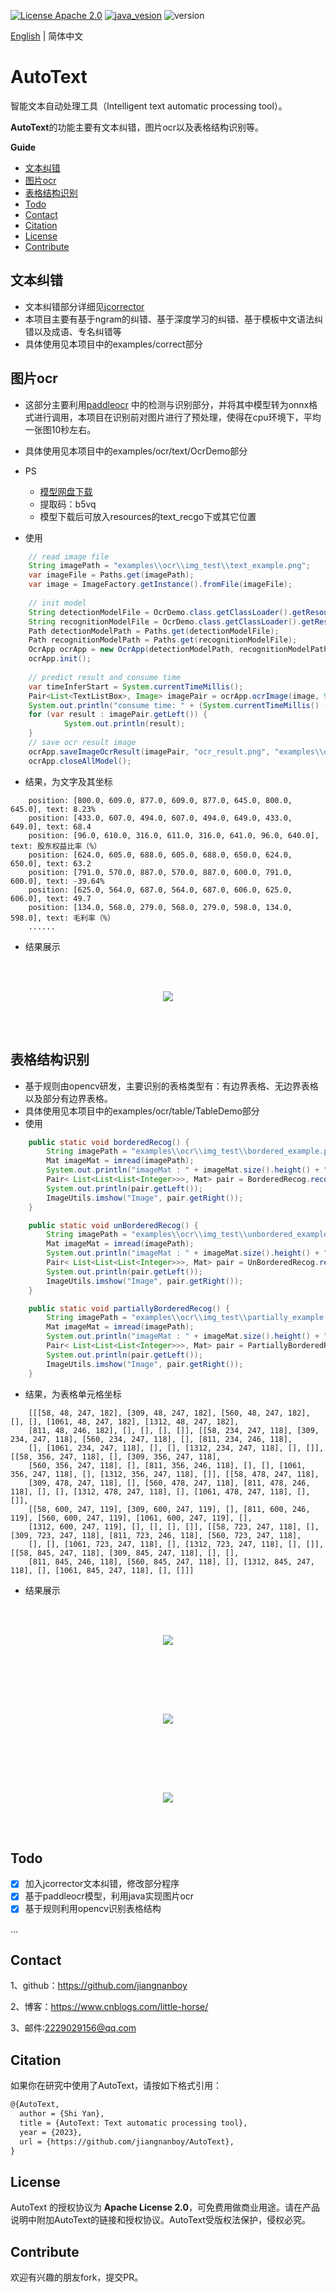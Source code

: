 [![License Apache 2.0](https://img.shields.io/badge/license-Apache%202.0-blue.svg)](LICENSE)
[![java_vesion](https://img.shields.io/badge/Java-11%2B-green.svg)](requirements.txt)
![version](https://img.shields.io/badge/AutoText-v--1.1.0-blue)

[English](README.en.md) | 简体中文

# AutoText

智能文本自动处理工具（Intelligent text automatic processing tool）。

**AutoText**的功能主要有文本纠错，图片ocr以及表格结构识别等。

**Guide**

- [文本纠错](#文本纠错)
- [图片ocr](#图片ocr)
- [表格结构识别](#表格结构识别)
- [Todo](#Todo)
- [Contact](#Contact)
- [Citation](#Citation)
- [License](#License)
- [Contribute](#Contribute)

## 文本纠错

- 文本纠错部分详细见[jcorrector](https://github.com/jiangnanboy/jcorrector)
- 本项目主要有基于ngram的纠错、基于深度学习的纠错、基于模板中文语法纠错以及成语、专名纠错等
- 具体使用见本项目中的examples/correct部分

## 图片ocr
- 这部分主要利用[paddleocr](https://github.com/PaddlePaddle/PaddleOCR) 中的检测与识别部分，并将其中模型转为onnx格式进行调用，本项目在识别前对图片进行了预处理，使得在cpu环境下，平均一张图10秒左右。
- 具体使用见本项目中的examples/ocr/text/OcrDemo部分
- PS
    - [模型网盘下载](https://pan.baidu.com/s/1Nn-wO5NdL7FmSAZH6msGqA)
    - 提取码：b5vq
    - 模型下载后可放入resources的text_recgo下或其它位置

- 使用
``` java
    // read image file
    String imagePath = "examples\\ocr\\img_test\\text_example.png";
    var imageFile = Paths.get(imagePath);
    var image = ImageFactory.getInstance().fromFile(imageFile);
    
    // init model
    String detectionModelFile = OcrDemo.class.getClassLoader().getResource(PropertiesReader.get("text_recog_det_model_path")).getPath().replaceFirst("/", "");
    String recognitionModelFile = OcrDemo.class.getClassLoader().getResource(PropertiesReader.get("text_recog_rec_model_path")).getPath().replaceFirst("/", "");
    Path detectionModelPath = Paths.get(detectionModelFile);
    Path recognitionModelPath = Paths.get(recognitionModelFile);
    OcrApp ocrApp = new OcrApp(detectionModelPath, recognitionModelPath);
    ocrApp.init();
    
    // predict result and consume time
    var timeInferStart = System.currentTimeMillis();
    Pair<List<TextListBox>, Image> imagePair = ocrApp.ocrImage(image, 960);
    System.out.println("consume time: " + (System.currentTimeMillis() - timeInferStart)/1000.0 + "s");
    for (var result : imagePair.getLeft()) {
            System.out.println(result);
    }
    // save ocr result image
    ocrApp.saveImageOcrResult(imagePair, "ocr_result.png", "examples\\ocr\\output");
    ocrApp.closeAllModel();
```
- 结果，为文字及其坐标
```
    position: [800.0, 609.0, 877.0, 609.0, 877.0, 645.0, 800.0, 645.0], text: 8.23%
    position: [433.0, 607.0, 494.0, 607.0, 494.0, 649.0, 433.0, 649.0], text: 68.4
    position: [96.0, 610.0, 316.0, 611.0, 316.0, 641.0, 96.0, 640.0], text: 股东权益比率（%）
    position: [624.0, 605.0, 688.0, 605.0, 688.0, 650.0, 624.0, 650.0], text: 63.2
    position: [791.0, 570.0, 887.0, 570.0, 887.0, 600.0, 791.0, 600.0], text: -39.64%
    position: [625.0, 564.0, 687.0, 564.0, 687.0, 606.0, 625.0, 606.0], text: 49.7
    position: [134.0, 568.0, 279.0, 568.0, 279.0, 598.0, 134.0, 598.0], text: 毛利率（%）
    ......
```
- 结果展示

<br/><br/> 
<p align="center">
  <a>
    <img src="src/main/java/examples/ocr/output/ocr_result.png">
  </a>
</p>
<br/><br/>

## 表格结构识别
- 基于规则由opencv研发，主要识别的表格类型有：有边界表格、无边界表格以及部分有边界表格。
- 具体使用见本项目中的examples/ocr/table/TableDemo部分
- 使用
``` java
    public static void borderedRecog() {
        String imagePath = "examples\\ocr\\img_test\\bordered_example.png";
        Mat imageMat = imread(imagePath);
        System.out.println("imageMat : " + imageMat.size().height() + " " + imageMat.size().width() + " ");
        Pair< List<List<List<Integer>>>, Mat> pair = BorderedRecog.recognizeStructure(imageMat);
        System.out.println(pair.getLeft());
        ImageUtils.imshow("Image", pair.getRight());
    }

    public static void unBorderedRecog() {
        String imagePath = "examples\\ocr\\img_test\\unbordered_example.jpg";
        Mat imageMat = imread(imagePath);
        System.out.println("imageMat : " + imageMat.size().height() + " " + imageMat.size().width() + " ");
        Pair< List<List<List<Integer>>>, Mat> pair = UnBorderedRecog.recognizeStructure(imageMat);
        System.out.println(pair.getLeft());
        ImageUtils.imshow("Image", pair.getRight());
    }

    public static void partiallyBorderedRecog() {
        String imagePath = "examples\\ocr\\img_test\\partially_example.jpg";
        Mat imageMat = imread(imagePath);
        System.out.println("imageMat : " + imageMat.size().height() + " " + imageMat.size().width() + " ");
        Pair< List<List<List<Integer>>>, Mat> pair = PartiallyBorderedRecog.recognizeStructure(imageMat);
        System.out.println(pair.getLeft());
        ImageUtils.imshow("Image", pair.getRight());
    }
```
- 结果，为表格单元格坐标
```
    [[[58, 48, 247, 182], [309, 48, 247, 182], [560, 48, 247, 182], [], [], [1061, 48, 247, 182], [1312, 48, 247, 182], 
    [811, 48, 246, 182], [], [], [], []], [[58, 234, 247, 118], [309, 234, 247, 118], [560, 234, 247, 118], [], [811, 234, 246, 118], 
    [], [1061, 234, 247, 118], [], [], [1312, 234, 247, 118], [], []], [[58, 356, 247, 118], [], [309, 356, 247, 118], 
    [560, 356, 247, 118], [], [811, 356, 246, 118], [], [], [1061, 356, 247, 118], [], [1312, 356, 247, 118], []], [[58, 478, 247, 118],
    [309, 478, 247, 118], [], [560, 478, 247, 118], [811, 478, 246, 118], [], [], [1312, 478, 247, 118], [], [1061, 478, 247, 118], [], []],
    [[58, 600, 247, 119], [309, 600, 247, 119], [], [811, 600, 246, 119], [560, 600, 247, 119], [1061, 600, 247, 119], [],
    [1312, 600, 247, 119], [], [], [], []], [[58, 723, 247, 118], [], [309, 723, 247, 118], [811, 723, 246, 118], [560, 723, 247, 118],
    [], [], [1061, 723, 247, 118], [], [1312, 723, 247, 118], [], []], [[58, 845, 247, 118], [309, 845, 247, 118], [], [], 
    [811, 845, 246, 118], [560, 845, 247, 118], [], [1312, 845, 247, 118], [], [1061, 845, 247, 118], [], []]]
```
- 结果展示

<br/><br/> 
<p align="center">
  <a>
    <img src="src/main/java/examples/ocr/output/bordered_example_result.png">
  </a>
</p>
<br/><br/>

<br/><br/> 
<p align="center">
  <a>
    <img src="src/main/java/examples/ocr/output/unbordered_example_result.png">
  </a>
</p>
<br/><br/>

<br/><br/> 
<p align="center">
  <a>
    <img src="src/main/java/examples/ocr/output/partially_example_result.png">
  </a>
</p>
<br/><br/>

## Todo

- [x] 加入jcorrector文本纠错，修改部分程序
- [x] 基于paddleocr模型，利用java实现图片ocr
- [x] 基于规则利用opencv识别表格结构

...

## Contact

1、github：https://github.com/jiangnanboy

2、博客：https://www.cnblogs.com/little-horse/

3、邮件:2229029156@qq.com

## Citation

如果你在研究中使用了AutoText，请按如下格式引用：

```latex
@{AutoText,
  author = {Shi Yan},
  title = {AutoText: Text automatic processing tool},
  year = {2023},
  url = {https://github.com/jiangnanboy/AutoText},
}
```

## License

AutoText 的授权协议为 **Apache License 2.0**，可免费用做商业用途。请在产品说明中附加AutoText的链接和授权协议。AutoText受版权法保护，侵权必究。

## Contribute

欢迎有兴趣的朋友fork，提交PR。

